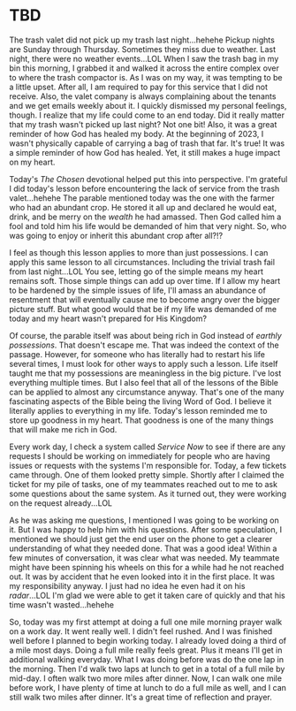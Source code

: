 # TBD

The trash valet did not pick up my trash last night...hehehe Pickup nights are Sunday through Thursday. Sometimes they miss due to weather. Last night, there were no weather events...LOL When I saw the trash bag in my bin this morning, I grabbed it and walked it across the entire complex over to where the trash compactor is. As I was on my way, it was tempting to be a little upset. After all, I am required to pay for this service that I did not receive. Also, the valet company is always complaining about the tenants and we get emails weekly about it. I quickly dismissed my personal feelings, though. I realize that my life could come to an end today. Did it really matter that my trash wasn't picked up last night? Not one bit! Also, it was a great reminder of how God has healed my body. At the beginning of 2023, I wasn't physically capable of carrying a bag of trash that far. It's true! It was a simple reminder of how God has healed. Yet, it still makes a huge impact on my heart.

Today's *The Chosen* devotional helped put this into perspective. I'm grateful I did today's lesson before encountering the lack of service from the trash valet...hehehe The parable mentioned today was the one with the farmer who had an abundant crop. He stored it all up and declared he would eat, drink, and be merry on the *wealth* he had amassed. Then God called him a fool and told him his life would be demanded of him that very night. So, who was going to enjoy or inherit this abundant crop after all?!?

I feel as though this lesson applies to more than just possessions. I can apply this same lesson to all circumstances. Including the trivial trash fail from last night...LOL You see, letting go of the simple means my heart remains soft. Those simple things can add up over time. If I allow my heart to be hardened by the simple issues of life, I'll amass an abundance of resentment that will eventually cause me to become angry over the bigger picture stuff. But what good would that be if my life was demanded of me today and my heart wasn't prepared for His Kingdom?

Of course, the parable itself was about being rich in God instead of *earthly possessions*. That doesn't escape me. That was indeed the context of the passage. However, for someone who has literally had to restart his life several times, I must look for other ways to apply such a lesson. Life itself taught me that my possessions are meaningless in the big picture. I've lost everything multiple times. But I also feel that all of the lessons of the Bible can be applied to almost any circumstance anyway. That's one of the many fascinating aspects of the Bible being the living Word of God. I believe it literally applies to everything in my life. Today's lesson reminded me to store up goodness in my heart. That goodness is one of the many things that will make me rich in God.

Every work day, I check a system called *Service Now* to see if there are any requests I should be working on immediately for people who are having issues or requests with the systems I'm responsible for. Today, a few tickets came through. One of them looked pretty simple. Shortly after I claimed the ticket for my pile of tasks, one of my teammates reached out to me to ask some questions about the same system. As it turned out, they were working on the request already...LOL

As he was asking me questions, I mentioned I was going to be working on it. But I was happy to help him with his questions. After some speculation, I mentioned we should just get the end user on the phone to get a clearer understanding of what they needed done. That was a good idea! Within a few minutes of conversation, it was clear what was needed. My teammate might have been spinning his wheels on this for a while had he not reached out. It was by accident that he even looked into it in the first place. It was my responsibility anyway. I just had no idea he even had it on his *radar*...LOL I'm glad we were able to get it taken care of quickly and that his time wasn't wasted...hehehe

So, today was my first attempt at doing a full one mile morning prayer walk on a work day. It went really well. I didn't feel rushed. And I was finished well before I planned to begin working today. I already loved doing a third of a mile most days. Doing a full mile really feels great. Plus it means I'll get in additional walking everyday. What I was doing before was do the one lap in the morning. Then I'd walk two laps at lunch to get in a total of a full mile by mid-day. I often walk two more miles after dinner. Now, I can walk one mile before work, I have plenty of time at lunch to do a full mile as well, and I can still walk two miles after dinner. It's a great time of reflection and prayer.

